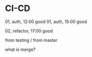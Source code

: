 # CI-CD
01, auth, 12:00 good
01, auth, 15:00 good

02, refactor, 17:00 good

from testing    /   from master

what is merge?